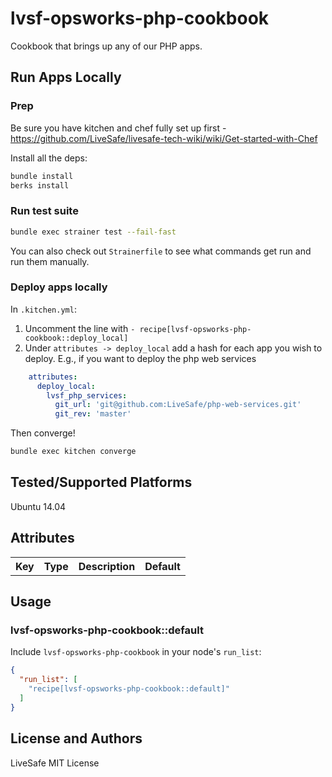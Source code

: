 # lvsf-opsworks-php-cookbook

Cookbook that brings up any of our PHP apps.

## Run Apps Locally

### Prep

Be sure you have kitchen and chef fully set up first - https://github.com/LiveSafe/livesafe-tech-wiki/wiki/Get-started-with-Chef


Install all the deps:
```bash
bundle install
berks install
```

### Run test suite

```bash
bundle exec strainer test --fail-fast
```

You can also check out `Strainerfile` to see what commands get run and run them manually.


### Deploy apps locally

In `.kitchen.yml`:

1. Uncomment the line with `- recipe[lvsf-opsworks-php-cookbook::deploy_local]`
1. Under `attributes -> deploy_local` add a hash for each app you wish to deploy.  E.g., if you want to deploy the php web services
```yml
    attributes:
      deploy_local:
        lvsf_php_services:
          git_url: 'git@github.com:LiveSafe/php-web-services.git'
          git_rev: 'master'
```
Then converge!

```bash
bundle exec kitchen converge
```

## Tested/Supported Platforms

Ubuntu 14.04

## Attributes

<table>
  <tr>
    <th>Key</th>
    <th>Type</th>
    <th>Description</th>
    <th>Default</th>
  </tr>
</table>

## Usage

### lvsf-opsworks-php-cookbook::default

Include `lvsf-opsworks-php-cookbook` in your node's `run_list`:

```json
{
  "run_list": [
    "recipe[lvsf-opsworks-php-cookbook::default]"
  ]
}
```

## License and Authors

LiveSafe
MIT License
